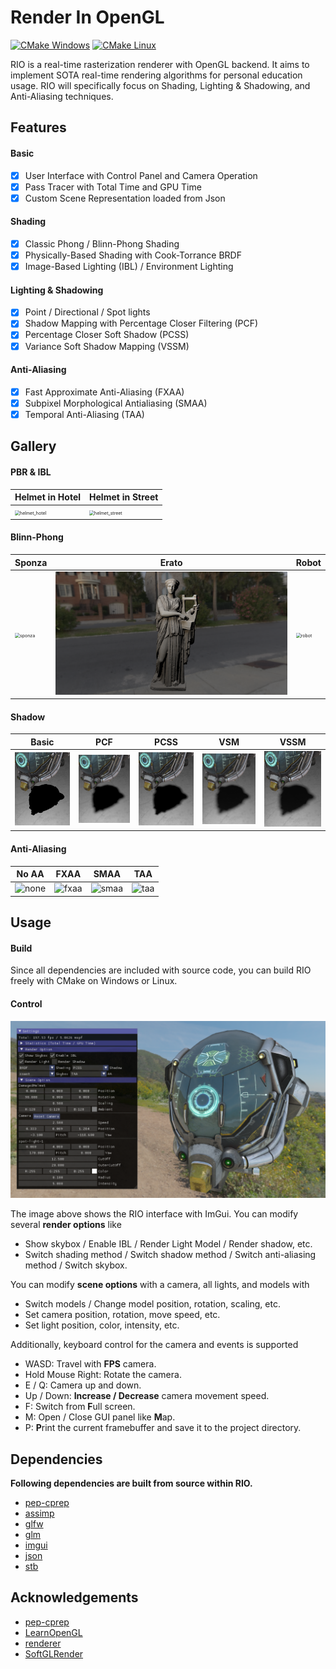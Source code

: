# Render In OpenGL

[![CMake Windows](https://github.com/LanFear-Li/RIO/actions/workflows/cmake_windows.yml/badge.svg)](https://github.com/LanFear-Li/RIO/actions/workflows/cmake_windows.yml)
[![CMake Linux](https://github.com/LanFear-Li/RIO/actions/workflows/cmake_linux.yml/badge.svg)](https://github.com/LanFear-Li/RIO/actions/workflows/cmake_linux.yml)

RIO is a real-time rasterization renderer with OpenGL backend. It aims to implement SOTA real-time rendering algorithms for personal education usage. RIO will specifically focus on Shading, Lighting & Shadowing, and Anti-Aliasing techniques.

## Features

#### Basic

- [x] User Interface with Control Panel and Camera Operation
- [x] Pass Tracer with Total Time and GPU Time
- [x] Custom Scene Representation loaded from Json

#### Shading

- [x] Classic Phong / Blinn-Phong Shading
- [x] Physically-Based Shading with Cook-Torrance BRDF
- [x] Image-Based Lighting (IBL) / Environment Lighting

#### Lighting & Shadowing

- [x] Point / Directional / Spot lights
- [x] Shadow Mapping with Percentage Closer Filtering (PCF)
- [x] Percentage Closer Soft Shadow (PCSS)
- [x] Variance Soft Shadow Mapping (VSSM)

#### Anti-Aliasing

- [x] Fast Approximate Anti-Aliasing (FXAA)
- [x] Subpixel Morphological Antialiasing (SMAA)
- [x] Temporal Anti-Aliasing (TAA)

## Gallery

#### **PBR & IBL**

| Helmet in Hotel                                              | Helmet in Street                                             |
| ------------------------------------------------------------ | ------------------------------------------------------------ |
| <img src="screenshot\pbr\helmet_hotel.png" alt="helmet_hotel" style="zoom:50%;" /> | <img src="screenshot\pbr\helmet_street.png" alt="helmet_street" style="zoom:50%;" /> |

#### **Blinn-Phong**

| Sponza                                                       | Erato                                                        | Robot                                                        |
| ------------------------------------------------------------ | ------------------------------------------------------------ | ------------------------------------------------------------ |
| <img src="screenshot\blinn-phong\sponza.png" alt="sponza" style="zoom: 50%;" /> | <img src="screenshot\blinn-phong\erato.png" alt="erato" style="zoom:50%;" /> | <img src="screenshot\blinn-phong\robot.png" alt="robot" style="zoom:50%;" /> |

#### Shadow

| Basic                                                        | PCF                                                          | PCSS                                                         | VSM                                                          | VSSM                                                         |
| ------------------------------------------------------------ | ------------------------------------------------------------ | ------------------------------------------------------------ | ------------------------------------------------------------ | ------------------------------------------------------------ |
| <img src="screenshot\shadow\basic.png" alt="basic" style="zoom:25%;" /> | <img src="screenshot\shadow\pcf.png" alt="pcf" style="zoom:25%;" /> | <img src="screenshot\shadow\pcss.png" alt="pcss" style="zoom:25%;" /> | <img src="screenshot\shadow\vsm.png" alt="vsm" style="zoom:25%;" /> | <img src="screenshot\shadow\vssm.png" alt="vssm" style="zoom:25%;" /> |

#### Anti-Aliasing

| No AA                                           | FXAA                                            | SMAA                                            | TAA                                           |
| ----------------------------------------------- | ----------------------------------------------- | ----------------------------------------------- | --------------------------------------------- |
| ![none](D:\Projects\RIO\screenshot\aa\none.png) | ![fxaa](D:\Projects\RIO\screenshot\aa\fxaa.png) | ![smaa](D:\Projects\RIO\screenshot\aa\smaa.png) | ![taa](D:\Projects\RIO\screenshot\aa\taa.png) |

## Usage

#### **Build**

Since all dependencies are included with source code, you can build RIO freely with CMake on Windows or Linux.

#### **Control**

<img src="screenshot\rio_interface.png" alt="rio_interface"  />

The image above shows the RIO interface with ImGui. You can modify several **render options** like

- Show skybox / Enable IBL / Render Light Model / Render shadow, etc.
- Switch shading method / Switch shadow method / Switch anti-aliasing method / Switch skybox.

You can modify **scene options** with a camera, all lights, and models with

- Switch models / Change model position, rotation, scaling, etc.
- Set camera position, rotation, move speed, etc.
- Set light position, color, intensity, etc.

Additionally, keyboard control for the camera and events is supported

- WASD: Travel with **FPS** camera.
- Hold Mouse Right: Rotate the camera.
- E / Q: Camera up and down.
- Up / Down: **Increase / Decrease** camera movement speed.
- F: Switch from **F**ull screen.
- M: Open / Close GUI panel like **M**ap.
- P: **P**rint the current framebuffer and save it to the project directory.

## Dependencies

**Following dependencies are built from source within RIO.**

- [pep-cprep](https://github.com/PepcyCh/pep-cprep)
- [assimp](https://github.com/assimp/assimp)
- [glfw](https://github.com/glfw/glfw)
- [glm](https://github.com/g-truc/glm)
- [imgui](https://github.com/ocornut/imgui)
- [json](https://github.com/nlohmann/json)
- [stb](https://github.com/nothings/stb)

## Acknowledgements

- [pep-cprep](https://github.com/PepcyCh/pep-cprep)
- [LearnOpenGL](https://learnopengl.com)
- [renderer](https://github.com/zauonlok/renderer)
- [SoftGLRender](https://github.com/keith2018/SoftGLRender)
